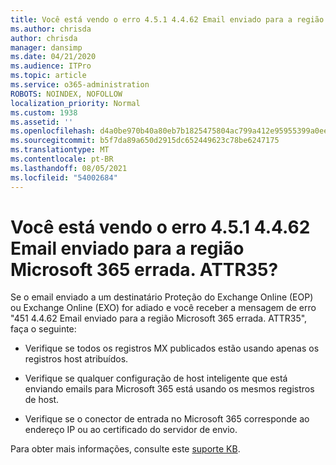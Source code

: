 ```yaml
---
title: Você está vendo o erro 4.5.1 4.4.62 Email enviado para a região Microsoft 365 errada. ATTR35?
ms.author: chrisda
author: chrisda
manager: dansimp
ms.date: 04/21/2020
ms.audience: ITPro
ms.topic: article
ms.service: o365-administration
ROBOTS: NOINDEX, NOFOLLOW
localization_priority: Normal
ms.custom: 1938
ms.assetid: ''
ms.openlocfilehash: d4a0be970b40a80eb7b1825475804ac799a412e95955399a0ee120ae0d2a12df
ms.sourcegitcommit: b5f7da89a650d2915dc652449623c78be6247175
ms.translationtype: MT
ms.contentlocale: pt-BR
ms.lasthandoff: 08/05/2021
ms.locfileid: "54002684"
---
```

# <a name="are-you-seeing-error-451-4462-mail-sent-to-the-wrong-microsoft-365-region-attr35"></a>Você está vendo o erro 4.5.1 4.4.62 Email enviado para a região Microsoft 365 errada. ATTR35?

Se o email enviado a um destinatário Proteção do Exchange Online (EOP) ou Exchange Online (EXO) for adiado e você receber a mensagem de erro "451 4.4.62 Email enviado para a região Microsoft 365 errada. ATTR35", faça o seguinte:

- Verifique se todos os registros MX publicados estão usando apenas os registros host atribuídos.

- Verifique se qualquer configuração de host inteligente que está enviando emails para Microsoft 365 está usando os mesmos registros de host.

- Verifique se o conector de entrada no Microsoft 365 corresponde ao endereço IP ou ao certificado do servidor de envio.

Para obter mais informações, consulte este [suporte KB](https://support.microsoft.com/help/4057301/attr35-response-code-when-mail-is-sent-to-eop-exo).
